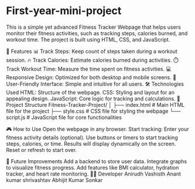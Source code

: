 # First-year-mini-project
This is a simple yet advanced Fitness Tracker Webpage that helps users monitor their fitness activities, such as tracking steps, calories burned, and workout time. The project is built using HTML, CSS, and JavaScript.

🚀 Features
📊 Track Steps: Keep count of steps taken during a workout session.
🔥 Track Calories: Estimate calories burned during activities.
⏱️ Track Workout Time: Measure the time spent on fitness activities.
💻 Responsive Design: Optimized for both desktop and mobile screens.
🎯 User-Friendly Interface: Simple and intuitive for all users.
🛠️ Technologies Used
HTML: Structure of the webpage.
CSS: Styling and layout for an appealing design.
JavaScript: Core logic for tracking and calculations.
📂 Project Structure
Fitness-Tracker-Project/
│
├── index.html        # Main HTML file for the project
├── style.css         # CSS file for styling the webpage
└── script.js         # JavaScript file for core functionalities

🎮 How to Use
Open the webpage in any browser.
Start tracking:
Enter your fitness activity details (optional).
Use buttons or timers to start tracking steps, calories, or time.
Results will display dynamically on the screen.
Reset or refresh to start over.

🚧 Future Improvements
Add a backend to store user data.
Integrate graphs to visualize fitness progress.
Add features like BMI calculator, hydration tracker, and heart rate monitoring.
🧑‍💻 Developer
Anirudh Vashisth
Anant kumar shrivashtav
Abhijit Kumar Sonkar
